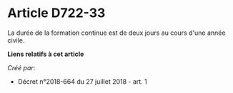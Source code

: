 # Article D722-33

La durée de la formation continue est de deux jours au cours d'une année civile.

**Liens relatifs à cet article**

_Créé par_:

  - Décret n°2018-664 du 27 juillet 2018 - art. 1
